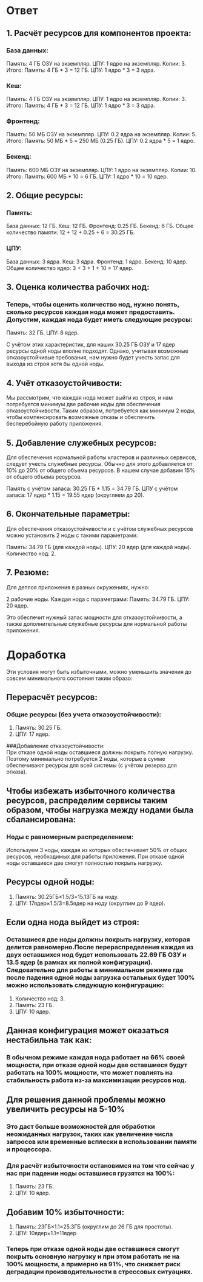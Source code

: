 # Ответ
## 1. Расчёт ресурсов для компонентов проекта:
### База данных:
  Память: 4 ГБ ОЗУ на экземпляр.
  ЦПУ: 1 ядро на экземпляр.
  Копии: 3.
  Итого:
  Память: 4 ГБ * 3 = 12 ГБ.
  ЦПУ: 1 ядро * 3 = 3 ядра.

### Кеш:
  Память: 4 ГБ ОЗУ на экземпляр.
  ЦПУ: 1 ядро на экземпляр.
  Копии: 3.
  Итого:
  Память: 4 ГБ * 3 = 12 ГБ.
  ЦПУ: 1 ядро * 3 = 3 ядра.
### Фронтенд:
  Память: 50 МБ ОЗУ на экземпляр.
  ЦПУ: 0.2 ядра на экземпляр.
  Копии: 5.
  Итого:
  Память: 50 МБ * 5 = 250 МБ (0.25 ГБ).
  ЦПУ: 0.2 ядра * 5 = 1 ядро.
### Бекенд:
  Память: 600 МБ ОЗУ на экземпляр.
  ЦПУ: 1 ядро на экземпляр.
  Копии: 10.
  Итого:
  Память: 600 МБ * 10 = 6 ГБ.
  ЦПУ: 1 ядро * 10 = 10 ядер.

## 2. Общие ресурсы:
### Память:
  База данных: 12 ГБ.
  Кеш: 12 ГБ.
  Фронтенд: 0.25 ГБ.
  Бекенд: 6 ГБ.
  Общее количество памяти: 12 + 12 + 0.25 + 6 = 30.25 ГБ.
### ЦПУ:
  База данных: 3 ядра.
  Кеш: 3 ядра.
  Фронтенд: 1 ядро.
  Бекенд: 10 ядер.
  Общее количество ядер: 3 + 3 + 1 + 10 = 17 ядер.

## 3. Оценка количества рабочих нод:
### Теперь, чтобы оценить количество нод, нужно понять, сколько ресурсов каждая нода может предоставить. Допустим, каждая нода будет иметь следующие ресурсы:

  Память: 32 ГБ.
  ЦПУ: 8 ядер.

С учётом этих характеристик, для наших 30.25 ГБ ОЗУ и 17 ядер ресурсы одной ноды вполне подходят. Однако, учитывая возможные отказоустойчивые требования, нам нужно будет учесть запас для выхода из строя хотя бы одной ноды.

## 4. Учёт отказоустойчивости:

  Мы рассмотрим, что каждая нода может выйти из строя, и нам потребуется минимум две рабочие ноды для обеспечения отказоустойчивости. Таким образом, потребуется как минимум 2 ноды, чтобы компенсировать возможные отказы и обеспечить бесперебойную работу приложения.

## 5. Добавление служебных ресурсов:

  Для обеспечения нормальной работы кластеров и различных сервисов, следует учесть служебные ресурсы. Обычно для этого добавляется от 10% до 20% от общего объема ресурсов. В нашем случае добавим 15% от общего объема ресурсов.

  Память с учётом запаса: 30.25 ГБ * 1.15 = 34.79 ГБ.
  ЦПУ с учётом запаса: 17 ядер * 1.15 = 19.55 ядер (округляем до 20).

## 6. Окончательные параметры:

Для обеспечения отказоустойчивости и с учётом служебных ресурсов можно установить 2 ноды с такими параметрами:

  Память: 34.79 ГБ (для каждой ноды).
  ЦПУ: 20 ядер (для каждой ноды).
  Количество нод: 2.

## 7. Резюме:

Для деплоя приложения в разных окружениях, нужно:

  2 рабочие ноды.
  Каждая нода с параметрами:
  Память: 34.79 ГБ.
  ЦПУ: 20 ядер.

Это обеспечит нужный запас мощности для отказоустойчивости, а также дополнительные служебные ресурсы для нормальной работы приложения.


# Доработка
Эти условия могут быть избыточными, можно уменьшить значения до совсем минимального состояния таким образо:

## Перерасчёт ресурсов:
### Общие ресурсы (без учета отказоустойчивости):
  1. Память: 30.25 ГБ.
  2. ЦПУ: 17 ядер.

###Добавление отказоустойчивости:  
  При отказе одной ноды оставшиеся должны покрыть полную нагрузку. Поэтому минимально потребуется 2 ноды, которые в сумме обеспечивают ресурсы для всей системы (с учётом резерва для отказа).

## Чтобы избежать избыточного количества ресурсов, распределим сервисы таким образом, чтобы нагрузка между нодами была сбалансирована:

### Ноды с равномерным распределением:
  Используем 3 ноды, каждая из которых обеспечивает 50% от общих ресурсов, необходимых для работы приложения. При отказе одной ноды оставшиеся две смогут полностью покрыть нагрузку.

## Ресурсы одной ноды:
  1. Память: 30.25ГБ×1.5/3=15.13ГБ на ноду.
  2. ЦПУ: 17ядер×1.5/3=8.5ядер на ноду (округлим до 9 ядер).

## Если одна нода выйдет из строя:
###  Оставшиеся две ноды должны покрыть нагрузку, которая делится равномерно.После перераспределения каждая из двух оставшихся нод будет использовать 22.69 ГБ ОЗУ и 13.5 ядер (в рамках их полной конфигурации). Следовательно для работы в минимальном режиме где после падения одной ноды загрузка остальных будет 100% можно использовать следующую конфигурацию:

  1. Количество нод: 3.
  2. Память: 23 ГБ.
  3. ЦПУ: 10 ядер.

## Данная конфигурация может оказаться нестабильна так как:
###  В обычном режиме каждая нода работает на 66% своей мощности, при отказе одной ноды две оставшиеся будут работать на 100% мощности, что может повлиять на стабильность работа из-за максимизации ресурсов нод.

## Для решения данной проблемы можно увеличить ресурсы на 5-10%
### Это даст больше возможностей для обработки неожиданных нагрузок, таких как увеличение числа запросов или временные всплески в использовании памяти и процессора.

### Для расчёт избыточности остановимся на том что сейчас у нас при падении ноды оставшиеся грузятся на 100%:
  1. Память: 23 ГБ.
  2. ЦПУ: 10 ядер.

## Добавим 10% избыточности:
  1. Память: 23ГБ×1.1=25.3ГБ (округлим до 26 ГБ для простоты).
  2. ЦПУ: 10ядер×1.1=11ядер

### Теперь при отказе одной ноды две оставшиеся смогут покрыть основную нагрузку и при этом работать не на 100% мощности, а примерно на 91%, что снижает риск деградации производительности в стрессовых ситуациях.
